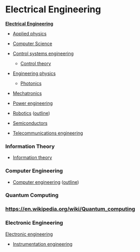 # Electrical Engineering
**[Electrical Engineering](https://en.wikipedia.org/wiki/Electrical_Engineering "Electrical Engineering")**

*   [Applied physics](https://en.wikipedia.org/wiki/Applied_physics "Applied physics")
*   [Computer Science](https://en.wikipedia.org/wiki/Computer_Science "Computer Science")  

*   [Control systems engineering](https://en.wikipedia.org/wiki/Control_engineering "Control engineering")
    *   [Control theory](https://en.wikipedia.org/wiki/Control_theory "Control theory")
*   [Engineering physics](https://en.wikipedia.org/wiki/Engineering_physics "Engineering physics")
    *   [Photonics](https://en.wikipedia.org/wiki/Photonics "Photonics")
*   [Mechatronics](https://en.wikipedia.org/wiki/Mechatronics "Mechatronics")  

*   [Power engineering](https://en.wikipedia.org/wiki/Power_engineering "Power engineering")
*   [Robotics](https://en.wikipedia.org/wiki/Robotics "Robotics") ([outline](https://en.wikipedia.org/wiki/Outline_of_robotics "Outline of robotics"))
*   [Semiconductors](https://en.wikipedia.org/wiki/Semiconductors "Semiconductors")
*   [Telecommunications engineering](https://en.wikipedia.org/wiki/Telecommunications_engineering "Telecommunications engineering")
### Information Theory
*   [Information theory](https://en.wikipedia.org/wiki/Information_theory "Information theory")
### Computer Engineering
*   [Computer engineering](https://en.wikipedia.org/wiki/Computer_engineering "Computer engineering") ([outline](https://en.wikipedia.org/wiki/Outline_of_computer_engineering "Outline of computer engineering"))
### Quantum Computing
### https://en.wikipedia.org/wiki/Quantum_computing
### Electronic Engineering
[Electronic engineering](https://en.wikipedia.org/wiki/Electronic_engineering "Electronic engineering")

*   [Instrumentation engineering](https://en.wikipedia.org/wiki/Instrumentation_engineering "Instrumentation engineering")
